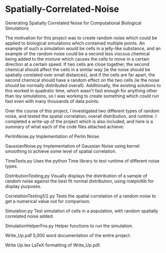 # Spatially-Correlated-Noise
Generating Spatially Correlated Noise for Computational Biological Simulations

The motivation for this project was to create random noise which could be applied to biological simulations which contained multiple points. An example of such a simulation would be cells in a jelly-like substance, and an example of the random noise could be a second less viscous chemical being added to the mixture which causes the cells to move in a certain direction at a certain speed. If two cells are close together, the second chemical should affect the cells in a similar way (ie the noise should be spatially corelated over small distances), and if the cells are far apart, the second chemical should have a random effect on the two cells (ie the noise should be normally distributed overall). Additionally, the existing solutions to this worked in quadratic time, which wasn't fast enough for anything other than toy simulations, so I was working to create something which could run fast even with many thousands of data points.

Over the course of this project, I investigated two different types of random noise, and tested the spatial correlation, overall distribution, and runtime. I completed a write-up of the project which is also included, and here is a summary of what each of the code files attached achieve:

PerlinNoise.py
Implementation of Perlin Noise.

GaussianNoise.py
Implementation of Gaussian Noise using kernel smoothing to achieve some level of spatial correlation.

TimeTests.py
Uses the python Time library to test runtime of different noise types.

DistributionTesting,py
Visually displays the distribution of a sample of random noise against the best fit normal distribution, using matplotlib for display purposes.

CorrelationTesting1/2.py
Tests the spatial correlation of a random noise to get a numerical value out for comparison.

Simulation.py
Test simulation of cells in a population, with random spatially correlated noise added.

SimulationHelperFns.py
Helper functions to run the simulation.

Write_Up.pdf
5,000 word documentation of the entire project.

Write Up.tex
LaTeX formatting of Write_Up.pdf.

